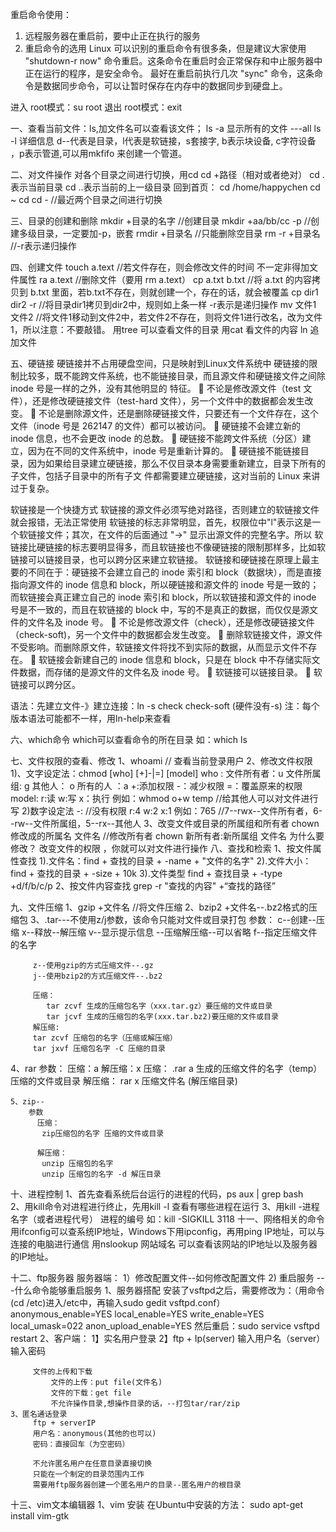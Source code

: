 重启命令使用：
1) 远程服务器在重启前，要中止正在执行的服务
2) 重启命令的选用
Linux 可以识别的重启命令有很多条，但是建议大家使用 "shutdown-r now" 命令重启。这条命令在重启时会正常保存和中止服务器中
正在运行的程序，是安全命令。
最好在重启前执行几次 "sync" 命令，这条命令是数据同步命令，可以让暂时保存在内存中的数据同步到硬盘上。
 
进入 root模式：su root 
退出 root模式：exit


一、查看当前文件：ls,加文件名可以查看该文件；
ls -a 显示所有的文件 ---all
ls -l 详细信息 d--代表是目录，l代表是软链接，s套接字, b表示块设备, c字符设备 ，p表示管道,可以用mkfifo 来创建一个管道。

二、对文件操作
对各个目录之间进行切换，用cd
cd +路径（相对或者绝对）
cd .表示当前目录
cd ..表示当前的上一级目录
回到首页：
cd /home/happychen
cd ~
cd
cd - //最近两个目录之间进行切换

三、目录的创建和删除
mkdir +目录的名字 //创建目录
mkdir +aa/bb/cc -p //创建多级目录，一定要加-p，嵌套
rmdir +目录名  //只能删除空目录
rm -r +目录名  //-r表示递归操作

四、创建文件
touch a.text  //若文件存在，则会修改文件的时间  不一定非得加文件属性
ra a.text //删除文件（要用 rm a.text）
cp a.txt b.txt //将 a.txt 的内容拷贝到 b.txt 里面，若b.txt不存在，则就创建一个，存在的话，就会被覆盖
cp dir1 dir2 -r //将目录dir1拷贝到dir2中，规则如上条一样 -r表示是递归操作
mv 文件1 文件2 //将文件1移动到文件2中，若文件2不存在，则将文件1进行改名，改为文件1，所以注意：不要敲错。
用tree 可以查看文件的目录
用cat 看文件的内容
ln 追加文件

五、硬链接
  硬链接并不占用硬盘空间，只是映射到Linux文件系统中
  硬链接的限制比较多，既不能跨文件系统，也不能链接目录，而且源文件和硬链接文件之间除 inode 号是一样的之外，没有其他明显的
特征。
 不论是修改源文件（test 文件），还是修改硬链接文件（test-hard 文件），另一个文件中的数据都会发生改变。
 不论是删除源文件，还是删除硬链接文件，只要还有一个文件存在，这个文件（inode 号是 262147 的文件）都可以被访问。
 硬链接不会建立新的 inode 信息，也不会更改 inode 的总数。
 硬链接不能跨文件系统（分区）建立，因为在不同的文件系统中，inode 号是重新计算的。
 硬链接不能链接目录，因为如果给目录建立硬链接，那么不仅目录本身需要重新建立，目录下所有的子文件，包括子目录中的所有子文
件都需要建立硬链接，这对当前的 Linux 来讲过于复杂。

  软链接是一个快捷方式
  软链接的源文件必须写绝对路径，否则建立的软链接文件就会报错，无法正常使用
  软链接的标志非常明显，首先，权限位中"l"表示这是一个软链接文件；其次，在文件的后面通过 "->" 显示出源文件的完整名字。所以
软链接比硬链接的标志要明显得多，而且软链接也不像硬链接的限制那样多，比如软链接可以链接目录，也可以跨分区来建立软链接。
  软链接和硬链接在原理上最主要的不同在于：硬链接不会建立自己的 inode 索引和 block（数据块），而是直接指向源文件的 inode 
信息和 block，所以硬链接和源文件的 inode 号是一致的；而软链接会真正建立自己的 inode 索引和 block，所以软链接和源文件的
inode 号是不一致的，而且在软链接的 block 中，写的不是真正的数据，而仅仅是源文件的文件名及 inode 号。
 不论是修改源文件（check），还是修改硬链接文件（check-soft)，另一个文件中的数据都会发生改变。
 删除软链接文件，源文件不受影响。而删除原文件，软链接文件将找不到实际的数据，从而显示文件不存在。
 软链接会新建自己的 inode 信息和 block，只是在 block 中不存储实际文件数据，而存储的是源文件的文件名及 inode 号。
 软链接可以链接目录。
 软链接可以跨分区。

语法：先建立文件-》建立连接：ln -s check check-soft (硬件没有-s)
注：每个版本语法可能都不一样，用ln-help来查看

六、which命令
which可以查看命令的所在目录
如：which ls

七、文件权限的查看、修改
  1、whoami // 查看当前登录用户
  2、修改文件权限
    1)、文字设定法：chmod [who] [+]-|=] [model]
      who :
         文件所有者：u
         文件所属组: g
         其他人：    o
         所有的人  ：a
        +:添加权限
        -：减少权限
        =：覆盖原来的权限
        model:
            r:读
            w:写
            x：执行
       例如：whmod o+w temp //给其他人可以对文件进行写
    2)数字设定法
     -:  //没有权限
     r:4
     w:2
     x:1
     例如：765 //7--rwx--文件所有者，6--rw--文件所属组，5--rx--其他人
  3、改变文件或目录的所属组和所有者
   chown 修改成的所属名 文件名 //修改所有者
   chown 新所有者:新所属组 文件名
   为什么要修改？
   改变文件的权限 ，你就可以对文件进行操作
 八、查找和检索
   1、按文件属性查找
     1).文件名：find + 查找的目录 + -name + "文件的名字"
     2).文件大小：find + 查找的目录 + -size + 10k 
     3).文件类型 find + 查找目录 + -type +d/f/b/c/p 
   2、按文件内容查找
     grep -r "查找的内容" +“查找的路径”

 九、文件压缩
  1、gzip +文件名 //将文件压缩
  2、bzip2 +文件名--.bz2格式的压缩包
  3、.tar---不使用z/j参数，该命令只能对文件或目录打包
       参数：
         c--创建--压缩
         x--释放--解压缩
         v--显示提示信息 --压缩解压缩--可以省略
         f--指定压缩文件的名字
         
         z--使用gzip的方式压缩文件--.gz
         j--使用bzip2的方式压缩文件--.bz2
         
         压缩：
            tar zcvf 生成的压缩包名字（xxx.tar.gz）要压缩的文件或目录
            tar jcvf 生成的压缩包的名字(xxx.tar.bz2)要压缩的文件或目录
         解压缩:
         tar zcvf 压缩包的名字（压缩或解压缩）
         tar jxvf 压缩包名字 -C 压缩的目录
   4、rar
       参数：
         压缩：a
         解压缩：x
        压缩：
         .rar a 生成的压缩文件的名字（temp）压缩的文件或目录
        解压缩：
         rar x 压缩文件名 (解压缩目录)
         
    5、zip--
        参数
          压缩：
           zip压缩包的名字 压缩的文件或目录
           
          解压缩：
           unzip 压缩包的名字
           unzip 压缩包的名字 -d 解压目录
 十、进程控制
   1、首先查看系统后台运行的进程的代码，ps aux | grep bash  
   2、用kill命令对进程进行终止，先用kill -l 查看有哪些进程在运行
   3、用kill -进程名字（或者进程代号） 进程的编号 如：kill -SIGKILL 3118
 十一、网络相关的命令
   用ifconfig可以查系统IP地址，Windows下用ipconfig，再用ping IP地址，可以与连接的电脑进行通信
   用nslookup 网站域名 可以查看该网站的IP地址以及服务器的IP地址。
         
 十二、ftp服务器
     服务器端：
     1）修改配置文件--如何修改配置文件
     2) 重启服务  ---什么命令能够重启服务
   1、服务器搭配
      安装了vsftpd之后，需要修改为：（用命令(cd /etc)进入/etc中，再输入sudo gedit vsftpd.conf）
         anonymous_enable=YES
         local_enable=YES
         write_enable=YES
         local_umask=022
         anon_upload_enable=YES
       然后重启：sudo service vsftpd restart
   2、客户端：
      1】实名用户登录
      2】ftp + Ip(server)
         输入用户名（server）
         输入密码
         
         文件的上传和下载
             文件的上传：put file(文件名)
             文件的下载：get file
             不允许操作目录,想操作目录的话，--打包tar/rar/zip
    3、匿名通话登录
         ftp + serverIP
         用户名：anonymous(其他的也可以)
         密码：直接回车（为空密码）
          
         不允许匿名用户在任意目录直接切换
         只能在一个制定的目录范围内工作
         需要用ftp服务器创建一个匿名用户的目录--匿名用户的根目录
         
   十三、vim文本编辑器
     1、vim 安装
     在Ubuntu中安装的方法：
     sudo apt-get install vim-gtk
     
      
         








